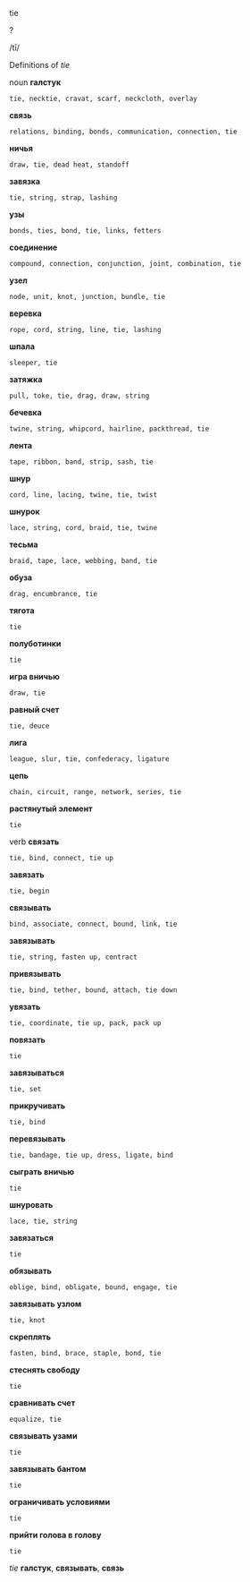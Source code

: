 tie

?

/tī/

Definitions of _tie_

noun
**галстук**

    tie, necktie, cravat, scarf, neckcloth, overlay
**связь**

    relations, binding, bonds, communication, connection, tie
**ничья**

    draw, tie, dead heat, standoff
**завязка**

    tie, string, strap, lashing
**узы**

    bonds, ties, bond, tie, links, fetters
**соединение**

    compound, connection, conjunction, joint, combination, tie
**узел**

    node, unit, knot, junction, bundle, tie
**веревка**

    rope, cord, string, line, tie, lashing
**шпала**

    sleeper, tie
**затяжка**

    pull, toke, tie, drag, draw, string
**бечевка**

    twine, string, whipcord, hairline, packthread, tie
**лента**

    tape, ribbon, band, strip, sash, tie
**шнур**

    cord, line, lacing, twine, tie, twist
**шнурок**

    lace, string, cord, braid, tie, twine
**тесьма**

    braid, tape, lace, webbing, band, tie
**обуза**

    drag, encumbrance, tie
**тягота**

    tie
**полуботинки**

    tie
**игра вничью**

    draw, tie
**равный счет**

    tie, deuce
**лига**

    league, slur, tie, confederacy, ligature
**цепь**

    chain, circuit, range, network, series, tie
**растянутый элемент**

    tie

verb
**связать**

    tie, bind, connect, tie up
**завязать**

    tie, begin
**связывать**

    bind, associate, connect, bound, link, tie
**завязывать**

    tie, string, fasten up, contract
**привязывать**

    tie, bind, tether, bound, attach, tie down
**увязать**

    tie, coordinate, tie up, pack, pack up
**повязать**

    tie
**завязываться**

    tie, set
**прикручивать**

    tie, bind
**перевязывать**

    tie, bandage, tie up, dress, ligate, bind
**сыграть вничью**

    tie
**шнуровать**

    lace, tie, string
**завязаться**

    tie
**обязывать**

    oblige, bind, obligate, bound, engage, tie
**завязывать узлом**

    tie, knot
**скреплять**

    fasten, bind, brace, staple, bond, tie
**стеснять свободу**

    tie
**сравнивать счет**

    equalize, tie
**связывать узами**

    tie
**завязывать бантом**

    tie
**ограничивать условиями**

    tie
**прийти голова в голову**

    tie

_tie_
**галстук**, **связывать**, **связь**
